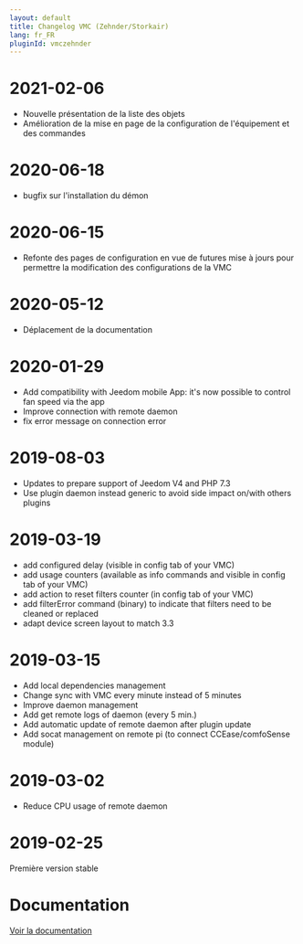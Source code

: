 ```yaml
---
layout: default
title: Changelog VMC (Zehnder/Storkair)
lang: fr_FR
pluginId: vmczehnder
---
```


# 2021-02-06

- Nouvelle présentation de la liste des objets
- Amélioration de la mise en page de la configuration de l'équipement et des commandes

# 2020-06-18

- bugfix sur l'installation du démon

# 2020-06-15

- Refonte des pages de configuration en vue de futures mise à jours pour permettre la modification des configurations de la VMC

# 2020-05-12

- Déplacement de la documentation

# 2020-01-29

- Add compatibility with Jeedom mobile App: it's now possible to control fan speed via the app
- Improve connection with remote daemon
- fix error message on connection error

# 2019-08-03

- Updates to prepare support of Jeedom V4 and PHP 7.3
- Use plugin daemon instead generic to avoid side impact on/with others plugins

# 2019-03-19

- add configured delay (visible in config tab of your VMC)
- add usage counters (available as info commands and visible in config tab of your VMC)
- add action to reset filters counter (in config tab of your VMC)
- add filterError command (binary) to indicate that filters need to be cleaned or replaced
- adapt device screen layout to match 3.3

# 2019-03-15

- Add local dependencies management
- Change sync with VMC every minute instead of 5 minutes
- Improve daemon management
- Add get remote logs of daemon (every 5 min.)
- Add automatic update of remote daemon after plugin update
- Add socat management on remote pi (to connect CCEase/comfoSense module)

# 2019-03-02

- Reduce CPU usage of remote daemon

# 2019-02-25

Première version stable

# Documentation

[Voir la documentation]({{site.baseurl}}/{{page.pluginId}})
